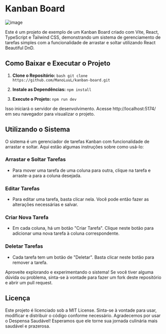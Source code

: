 # Kanban Board

![image](https://github.com/ManoLuuL/kanban-board/assets/83422352/5dcc9b14-646b-42ce-959e-fccde5c5e9b5)


Este é um projeto de exemplo de um Kanban Board criado com Vite, React, TypeScript e Tailwind CSS, demonstrando um sistema de gerenciamento de tarefas simples com a funcionalidade de arrastar e soltar utilizando React Beautiful DnD.

## Como Baixar e Executar o Projeto

1. **Clone o Repositório:**
   ```bash git clone https://github.com/ManoLuuL/kanban-board.git```

2. **Instale as Dependências:**
  ```npm install```

3. **Execute o Projeto:**
```npm run dev```

Isso iniciará o servidor de desenvolvimento. Acesse http://localhost:5174/ em seu navegador para visualizar o projeto.

## Utilizando o Sistema

O sistema é um gerenciador de tarefas Kanban com funcionalidade de arrastar e soltar. Aqui estão algumas instruções sobre como usá-lo:

### Arrastar e Soltar Tarefas

- Para mover uma tarefa de uma coluna para outra, clique na tarefa e arraste-a para a coluna desejada.

### Editar Tarefas

- Para editar uma tarefa, basta clicar nela. Você pode então fazer as alterações necessárias e salvar.

### Criar Nova Tarefa

- Em cada coluna, há um botão "Criar Tarefa". Clique neste botão para adicionar uma nova tarefa à coluna correspondente.

### Deletar Tarefas

- Cada tarefa tem um botão de "Deletar". Basta clicar neste botão para remover a tarefa.

Aproveite explorando e experimentando o sistema! Se você tiver alguma dúvida ou problema, sinta-se à vontade para fazer um fork deste repositório e abrir um pull request.

## Licença
Este projeto é licenciado sob a MIT License. Sinta-se à vontade para usar, modificar e distribuir o código conforme necessário.
Agradecemos por usar o Despensa Saudável! Esperamos que ele torne sua jornada culinária mais saudável e prazerosa.
